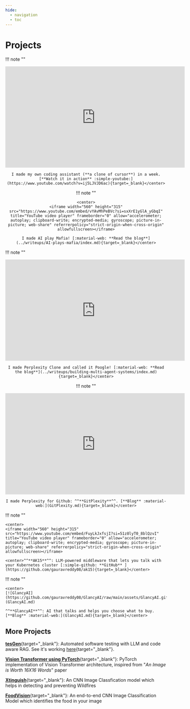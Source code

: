 ```yaml
---
hide:
  - navigation
  - toc
---
```


# **Projects**

<div class="grid cards" markdown>

!!! note ""
    <center>
    <iframe width="560" height="315" src="https://www.youtube.com/embed/ij5LJVJD6ac" title="YouTube video player" frameborder="0" allow="accelerometer; autoplay; clipboard-write; encrypted-media; gyroscope; picture-in-picture; web-share" referrerpolicy="strict-origin-when-cross-origin" allowfullscreen></iframe>

    I made my own coding assistant (**a clone of cursor**) in a week. [**Watch it in action** :simple-youtube:](https://www.youtube.com/watch?v=ij5LJVJD6ac){target=_blank}</center>

!!! note ""

    <center>
    <iframe width="560" height="315" src="https://www.youtube.com/embed/vYAvMhPeBVc?si=sxXrE1yGlA_yGbqI" title="YouTube video player" frameborder="0" allow="accelerometer; autoplay; clipboard-write; encrypted-media; gyroscope; picture-in-picture; web-share" referrerpolicy="strict-origin-when-cross-origin" allowfullscreen></iframe>

    I made AI play Mafia! [:material-web: **Read the blog**](../writeups/AI-plays-mafia/index.md){target=_blank}</center>

</div>

<div class="grid cards" markdown>

!!! note ""
    <center>
    <iframe width="560" height="315" src="https://www.youtube.com/embed/n5vYcVVIurg?si=Y8H1cuiJmeuWI0Tq" title="YouTube video player" frameborder="0" allow="accelerometer; autoplay; clipboard-write; encrypted-media; gyroscope; picture-in-picture; web-share" referrerpolicy="strict-origin-when-cross-origin" allowfullscreen></iframe>

    I made Perplexity Clone and called it Poogle! [:material-web: **Read the blog**](../writeups/building-multi-agent-systems/index.md){target=_blank}</center>


!!! note ""
    <center>
    <iframe width="560" height="315" src="https://www.youtube.com/embed/mouoIGca68k?si=B3PvwzPkiYES8e65" title="YouTube video player" frameborder="0" allow="accelerometer; autoplay; clipboard-write; encrypted-media; gyroscope; picture-in-picture; web-share" referrerpolicy="strict-origin-when-cross-origin" allowfullscreen></iframe>

    I made Perplexity for Github: ^^**GitPlexity**^^. [**Blog** :material-web:](GitPlexity.md){target=_blank}</center>

</div>

<div class="grid cards" markdown>

!!! note ""

    <center>
    <iframe width="560" height="315" src="https://www.youtube.com/embed/FuyLkJxfsjI?si=51z8lyT0_8blQzvI" title="YouTube video player" frameborder="0" allow="accelerometer; autoplay; clipboard-write; encrypted-media; gyroscope; picture-in-picture; web-share" referrerpolicy="strict-origin-when-cross-origin" allowfullscreen></iframe>

    <center>^^**AK15**^^: LLM-powered middleware that lets you talk with your Kubernetes cluster [:simple-github: **GitHub** ](https://github.com/gauravreddy08/ak15){target=_blank}</center>

!!! note ""

    <center>
    [![GlancyAI](https://github.com/gauravreddy08/GlancyAI/raw/main/assets/GlancyAI.gif)](GlancyAI.md)

    ^^**GlancyAI**^^: AI that talks and helps you choose what to buy. [**Blog** :material-web:](GlancyAI.md){target=_blank}</center>

</div>


## More Projects

[**tesGen**](https://youtu.be/PYhTg8f4q08){target="_blank"}: Automated software testing with LLM and code aware RAG. See it's working [here](https://youtu.be/PYhTg8f4q08){target="_blank"}.

[**Vision Transformer using PyTorch**](VisionTransformer.md){target="\_blank"}: PyTorch implementation of Vision Transformer architecture, inspired from "_An Image is Worth 16X16 Words_" paper

[**Xtinguish**](xtinguish.md){target="_blank"}: An CNN Image Classfication model which helps in detecting and preventing Wildfires

[**FoodVision**](FoodVision.md){target="_blank"}: An end-to-end CNN Image Classification Model which identifies the food in your image


<!-- [**AK15: Agentic Kubernetes**](https://github.com/gauravreddy08/ak15){target="_blank"}: LLM-powered middleware that automates and performs human-like, context-aware information retrieval queries for Kubernetes clusters

[**GitPlexity**](GitPlexity.md){target="_blank"}: LLM based intelligent guide for seamless navigation of GitHub repositories. It transforms the way you explore codebases.

[**GlancyAI**](GlancyAI.md){target="_blank"}: LLM (like ChatGPT) that you can talk with, and it recommends products and helps you make your educated guess to buy a product. -->
